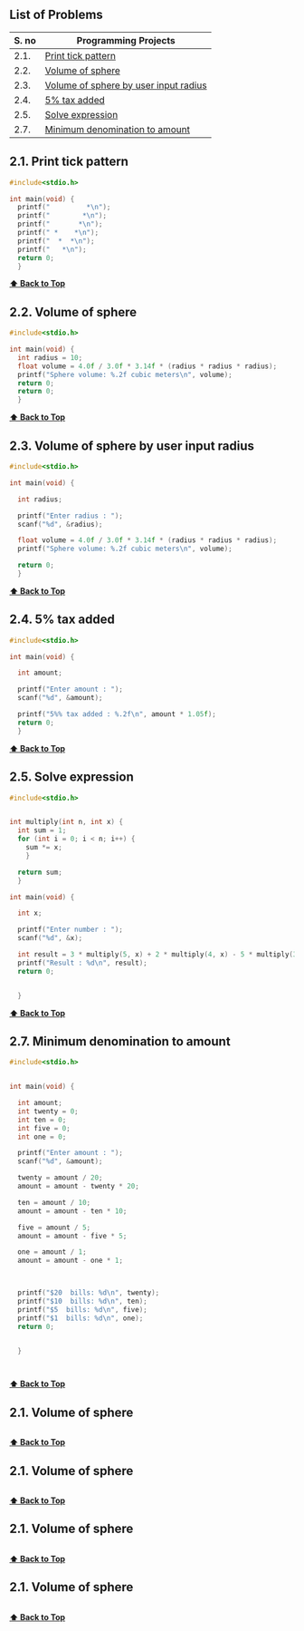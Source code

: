 ## List of Problems

| S. no | Programming Projects                                                               |
| ----- | ---------------------------------------------------------------------------------- |
| 2.1.  | [Print tick pattern](#21-print-tick-pattern)                                       |
| 2.2.  | [Volume of sphere](#22-volume-of-sphere)                                           |
| 2.3.  | [Volume of sphere by user input radius](#23-volume-of-sphere-by-user-input-radius) |
| 2.4.  | [5% tax added](#24-5-tax-added)                                                    |
| 2.5.  | [Solve expression](#24-solve-expression)                                           |
| 2.7.  | [Minimum denomination to amount](#27-minimum-denomination-to-amount)               |

## 2.1. Print tick pattern


```c
#include<stdio.h>

int main(void) {
  printf("         *\n");
  printf("        *\n");
  printf("       *\n");
  printf(" *    *\n");
  printf("  *  *\n");
  printf("   *\n"); 
  return 0;
  }


```

**[⬆ Back to Top](#list-of-problems)**


## 2.2. Volume of sphere

```c
#include<stdio.h>

int main(void) {
  int radius = 10;
  float volume = 4.0f / 3.0f * 3.14f * (radius * radius * radius);
  printf("Sphere volume: %.2f cubic meters\n", volume);
  return 0;
  return 0;
  }


```

**[⬆ Back to Top](#list-of-problems)**

## 2.3. Volume of sphere by user input radius

```c
#include<stdio.h>

int main(void) {

  int radius;

  printf("Enter radius : ");
  scanf("%d", &radius);

  float volume = 4.0f / 3.0f * 3.14f * (radius * radius * radius);
  printf("Sphere volume: %.2f cubic meters\n", volume);

  return 0;
  }

```

**[⬆ Back to Top](#list-of-problems)**

## 2.4. 5% tax added

```c
#include<stdio.h>

int main(void) {

  int amount;

  printf("Enter amount : ");
  scanf("%d", &amount);

  printf("5%% tax added : %.2f\n", amount * 1.05f);
  return 0;
  }


```

**[⬆ Back to Top](#list-of-problems)**

## 2.5. Solve expression

```c
#include<stdio.h>


int multiply(int n, int x) {
  int sum = 1;
  for (int i = 0; i < n; i++) {
    sum *= x;
    }

  return sum;
  }

int main(void) {

  int x;

  printf("Enter number : ");
  scanf("%d", &x);

  int result = 3 * multiply(5, x) + 2 * multiply(4, x) - 5 * multiply(3, x) - multiply(2, x) + 7 * x - 6;
  printf("Result : %d\n", result);
  return 0;


  }

```

**[⬆ Back to Top](#list-of-problems)**

## 2.7. Minimum denomination to amount

```c
#include<stdio.h>


int main(void) {

  int amount;
  int twenty = 0;
  int ten = 0;
  int five = 0;
  int one = 0;

  printf("Enter amount : ");
  scanf("%d", &amount);

  twenty = amount / 20;
  amount = amount - twenty * 20;

  ten = amount / 10;
  amount = amount - ten * 10;

  five = amount / 5;
  amount = amount - five * 5;

  one = amount / 1;
  amount = amount - one * 1;



  printf("$20  bills: %d\n", twenty);
  printf("$10  bills: %d\n", ten);
  printf("$5  bills: %d\n", five);
  printf("$1  bills: %d\n", one);
  return 0;


  }




```

**[⬆ Back to Top](#list-of-problems)**

## 2.1. Volume of sphere

```c

```

**[⬆ Back to Top](#list-of-problems)**

## 2.1. Volume of sphere

```c

```

**[⬆ Back to Top](#list-of-problems)**

## 2.1. Volume of sphere

```c

```

**[⬆ Back to Top](#list-of-problems)**

## 2.1. Volume of sphere

```c

```

**[⬆ Back to Top](#list-of-problems)**

